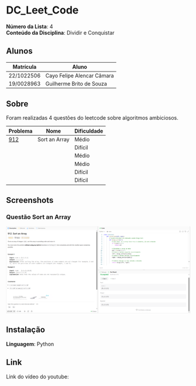 # DC_Leet_Code

**Número da Lista**: 4<br>
**Conteúdo da Disciplina**: Dividir e Conquistar<br>

## Alunos
|Matrícula | Aluno |
| -- | -- |
| 22/1022506  |  Cayo Felipe Alencar Câmara |
| 19/0028963  |  Guilherme Brito de Souza |

## Sobre 
Foram realizadas 4 questões do leetcode sobre algoritmos ambiciosos.

| Problema | Nome                                   | Dificuldade |
|----------|----------------------------------------|-------------|
|  [912](https://leetcode.com/problems/sort-an-array/)         |    Sort an Array                                    | Médio       |
|          |                                        | Difícil     |
|          |                                        | Médio       |
|          |                                        | Médio    |
|          |                                        | Difícil    |
|          |                                        | Difícil    |



## Screenshots
 
### Questão Sort an Array
<img src="./Images/sortanArray.png" alt="Q1" width="600"/>



## Instalação 
**Linguagem**: Python<br>


## Link

Link do vídeo do youtube: 